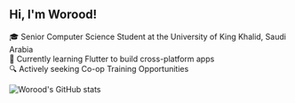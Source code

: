## Hi, I'm Worood!

🎓 Senior Computer Science Student at the University of King Khalid, Saudi Arabia<br/>
💭 Currently learning Flutter to build cross-platform apps<br/>
🔍 Actively seeking Co-op Training Opportunities<br/>

![Worood's GitHub stats](https://github-readme-stats.vercel.app/api?username=Worood11&count_privat=true&show_icons=true&theme=radical&hide_rank=false)

